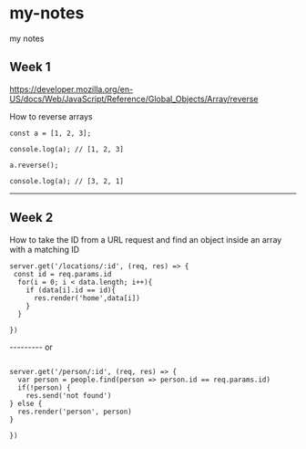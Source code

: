 # my-notes
my notes

## Week 1 
https://developer.mozilla.org/en-US/docs/Web/JavaScript/Reference/Global_Objects/Array/reverse

How to reverse arrays

```
const a = [1, 2, 3];

console.log(a); // [1, 2, 3]

a.reverse();

console.log(a); // [3, 2, 1]

```

--------

## Week 2

How to take the ID from a URL request and find an object inside an array with a matching ID
```
server.get('/locations/:id', (req, res) => {
 const id = req.params.id
  for(i = 0; i < data.length; i++){
    if (data[i].id == id){
      res.render('home',data[i])
    }
  }
  
})
```
--------- or 
```

server.get('/person/:id', (req, res) => {
  var person = people.find(person => person.id == req.params.id)
  if(!person) {
    res.send('not found')
} else {
  res.render('person', person)
}

})
```
